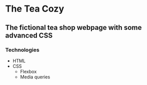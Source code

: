 # The Tea Cozy
## The fictional tea shop webpage with some advanced CSS
### Technologies
+ HTML
+ CSS 
  - Flexbox
  - Media queries
  
